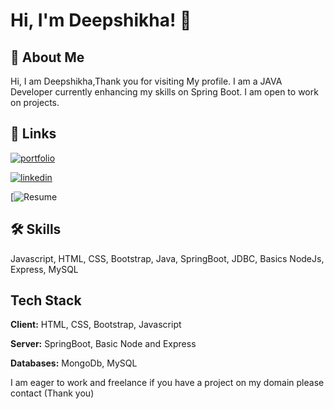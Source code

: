 
# Hi, I'm Deepshikha! 👋


## 🚀 About Me
Hi, I am Deepshikha,Thank you for visiting My profile. I am a JAVA Developer currently enhancing my skills on Spring Boot. I am open to work on projects. 


## 🔗 Links
[![portfolio](https://img.shields.io/badge/my_portfolio-000?style=for-the-badge&logo=ko-fi&logoColor=white)](https://deepshikhavishwakarma.github.io/portfolio/)

[![linkedin](https://img.shields.io/badge/linkedin-0A66C2?style=for-the-badge&logo=linkedin&logoColor=white)](https://www.linkedin.com/in/deepshikha-vishwakarma-68a0bb19b/)

[![Resume](https://docs.google.com/document/d/1knOwMAyD2JuVKkAIrinBFBx-6a7Q5Uo9pBmfOvwuP3g/edit?tab=t.0)


## 🛠 Skills
Javascript, HTML, CSS, Bootstrap, Java, SpringBoot, JDBC, Basics NodeJs, Express, MySQL


## Tech Stack

**Client:** HTML, CSS, Bootstrap, Javascript

**Server:** SpringBoot, Basic Node and Express

**Databases:** MongoDb, MySQL
<div>

I am eager to work and freelance if you have a project on my domain please contact (Thank you)

</div>

